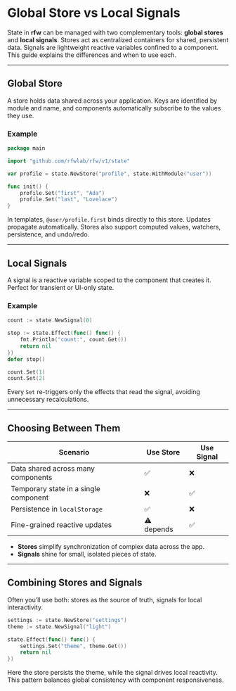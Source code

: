 # Global Store vs Local Signals

State in **rfw** can be managed with two complementary tools: **global stores** and **local signals**. Stores act as centralized containers for shared, persistent data. Signals are lightweight reactive variables confined to a component. This guide explains the differences and when to use each.

---

## Global Store

A store holds data shared across your application. Keys are identified by module and name, and components automatically subscribe to the values they use.

### Example

```go
package main

import "github.com/rfwlab/rfw/v1/state"

var profile = state.NewStore("profile", state.WithModule("user"))

func init() {
    profile.Set("first", "Ada")
    profile.Set("last", "Lovelace")
}
```

In templates, `@user/profile.first` binds directly to this store. Updates propagate automatically. Stores also support computed values, watchers, persistence, and undo/redo.

---

## Local Signals

A signal is a reactive variable scoped to the component that creates it. Perfect for transient or UI-only state.

### Example

```go
count := state.NewSignal(0)

stop := state.Effect(func() func() {
    fmt.Println("count:", count.Get())
    return nil
})
defer stop()

count.Set(1)
count.Set(2)
```

Every `Set` re-triggers only the effects that read the signal, avoiding unnecessary recalculations.

---

## Choosing Between Them

| Scenario                              | Use Store  | Use Signal |
| ------------------------------------- | ---------- | ---------- |
| Data shared across many components    | ✅          | ❌          |
| Temporary state in a single component | ❌          | ✅          |
| Persistence in `localStorage`         | ✅          | ❌          |
| Fine-grained reactive updates         | ⚠️ depends | ✅          |

* **Stores** simplify synchronization of complex data across the app.
* **Signals** shine for small, isolated pieces of state.

---

## Combining Stores and Signals

Often you’ll use both: stores as the source of truth, signals for local interactivity.

```go
settings := state.NewStore("settings")
theme := state.NewSignal("light")

state.Effect(func() func() {
    settings.Set("theme", theme.Get())
    return nil
})
```

Here the store persists the theme, while the signal drives local reactivity. This pattern balances global consistency with component responsiveness.
